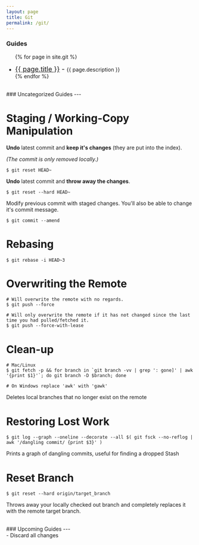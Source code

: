 ```yaml
---
layout: page
title: Git
permalink: /git/
---
```

### Guides
<ul>

{% for page in site.git %}
  <li>
    <span style="font-size: 18px;"><a href="{{ page.url }}">{{ page.title }}</a> - </span>
    <span>{{ page.description }}</span>
  </li>
{% endfor %}

</ul>

<br />
### Uncategorized Guides
---
<br />

# Staging / Working-Copy Manipulation
**Undo** latest commit and **keep it's changes** (they are put into the index).

*(The commit is only removed locally.)*

```
$ git reset HEAD~
```

**Undo** latest commit and **throw away the changes**.

```
$ git reset --hard HEAD~
```

Modify previous commit with staged changes. You'll also be able to change it's commit message.

```
$ git commit --amend
```

# Rebasing
```
$ git rebase -i HEAD~3
```

# Overwriting the Remote
```
# Will overwrite the remote with no regards.
$ git push --force

# Will only overwrite the remote if it has not changed since the last time you had pulled/fetched it.
$ git push --force-with-lease
```

# Clean-up

```
# Mac/Linux
$ git fetch -p && for branch in `git branch -vv | grep ': gone]' | awk '{print $1}'`; do git branch -D $branch; done

# On Windows replace 'awk' with 'gawk'
```

Deletes local branches that no longer exist on the remote

# Restoring Lost Work
```
$ git log --graph --oneline --decorate --all $( git fsck --no-reflog | awk '/dangling commit/ {print $3}' )
```

Prints a graph of dangling commits, useful for finding a dropped Stash

# Reset Branch
```
$ git reset --hard origin/target_branch
```

Throws away your locally checked out branch and completely replaces it with
the remote target branch.

<br />
### Upcoming Guides
---
<br />
- Discard all changes
